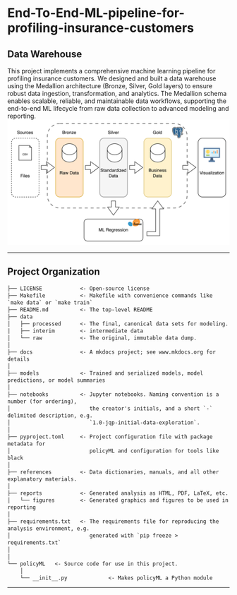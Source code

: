 # End-To-End-ML-pipeline-for-profiling-insurance-customers

## Data Warehouse
This project implements a comprehensive machine learning pipeline for profiling insurance customers. We designed and built a data warehouse using the Medallion architecture (Bronze, Silver, Gold layers) to ensure robust data ingestion, transformation, and analytics. The Medallion schema enables scalable, reliable, and maintainable data workflows, supporting the end-to-end ML lifecycle from raw data collection to advanced modeling and reporting.
![alt text](docs/docs/figures/warehouse.png "Warehouse")


-------- 
## Project Organization

```
├── LICENSE            <- Open-source license 
├── Makefile           <- Makefile with convenience commands like `make data` or `make train`
├── README.md          <- The top-level README 
├── data
│   ├── processed      <- The final, canonical data sets for modeling.
|   ├── interim        <- intermediate data
│   └── raw            <- The original, immutable data dump.
│
├── docs               <- A mkdocs project; see www.mkdocs.org for details
│
├── models             <- Trained and serialized models, model predictions, or model summaries
│
├── notebooks          <- Jupyter notebooks. Naming convention is a number (for ordering),
│                         the creator's initials, and a short `-` delimited description, e.g.
│                         `1.0-jqp-initial-data-exploration`.
│
├── pyproject.toml     <- Project configuration file with package metadata for 
│                         policyML and configuration for tools like black
│
├── references         <- Data dictionaries, manuals, and all other explanatory materials.
│
├── reports            <- Generated analysis as HTML, PDF, LaTeX, etc.
│   └── figures        <- Generated graphics and figures to be used in reporting
│
├── requirements.txt   <- The requirements file for reproducing the analysis environment, e.g.
│                         generated with `pip freeze > requirements.txt`
│
│
└── policyML   <- Source code for use in this project.
    │
    └── __init__.py             <- Makes policyML a Python module

```

--------